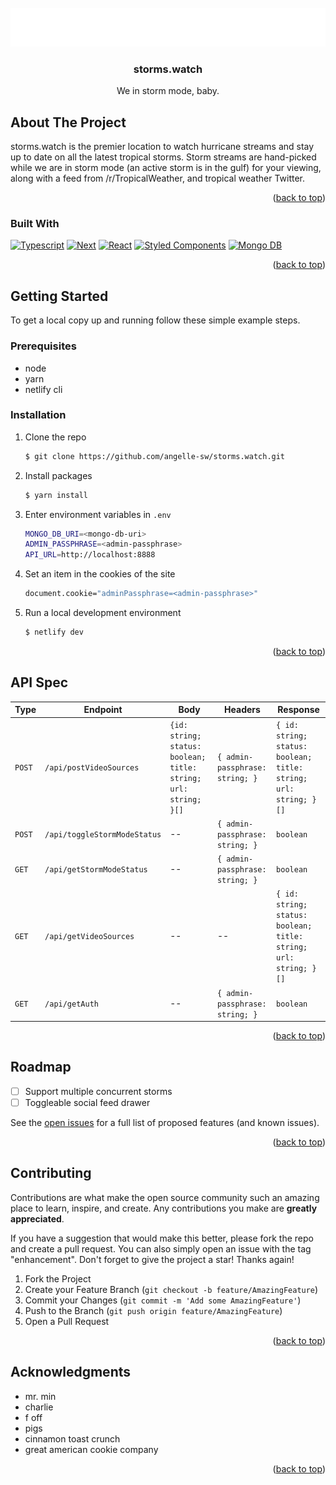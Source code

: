 <div id="top"></div>

<!-- PROJECT LOGO -->
<br />
<div align="center">
  <a href="https://github.com/angelle-sw/storms.watch">
    <img src="https://raw.githubusercontent.com/angelle-sw/storms.watch/master/public/images/logo.png" alt="Logo" width="600">
  </a>

<h3 align="center">storms.watch</h3>

  <p align="center">
  We in storm mode, baby.
    <br />
  </p>
</div>

<!-- ABOUT THE PROJECT -->

## About The Project

storms.watch is the premier location to watch hurricane streams and stay up to date on all the latest tropical storms. Storm streams are hand-picked while we are in storm mode (an active storm is in the gulf) for your viewing, along with a feed from /r/TropicalWeather, and tropical weather Twitter.

<p align="right">(<a href="#top">back to top</a>)</p>

### Built With

[![Typescript][typescript-badge]][typescript-url] [![Next][next.js]][next-url] [![React][react.js]][react-url] [![Styled Components][styledcomponents-badge]][styledcomponents-url]
[![Mongo DB][mongodb-badge]][mongodb-url]

<p align="right">(<a href="#top">back to top</a>)</p>

<!-- GETTING STARTED -->

## Getting Started

To get a local copy up and running follow these simple example steps.

### Prerequisites

- node
- yarn
- netlify cli

### Installation

1. Clone the repo

   ```sh
   $ git clone https://github.com/angelle-sw/storms.watch.git
   ```

2. Install packages

   ```sh
   $ yarn install
   ```

3. Enter environment variables in `.env`

   ```sh
   MONGO_DB_URI=<mongo-db-uri>
   ADMIN_PASSPHRASE=<admin-passphrase>
   API_URL=http://localhost:8888
   ```

4. Set an item in the cookies of the site

   ```sh
   document.cookie="adminPassphrase=<admin-passphrase>"
   ```

5. Run a local development environment

   ```sh
   $ netlify dev
   ```

<p align="right">(<a href="#top">back to top</a>)</p>

<!-- API Spec -->

## API Spec

| Type   | Endpoint                     | Body                                                            | Headers                         | Response                                                         |
| ------ | ---------------------------- | --------------------------------------------------------------- | ------------------------------- | ---------------------------------------------------------------- |
| `POST` | `/api/postVideoSources`      | `{id: string; status: boolean; title: string; url: string; }[]` | `{ admin-passphrase: string; }` | `{ id: string; status: boolean; title: string; url: string; }[]` |
| `POST` | `/api/toggleStormModeStatus` | --                                                              | `{ admin-passphrase: string; }` | `boolean`                                                        |
| `GET`  | `/api/getStormModeStatus`    | --                                                              | `{ admin-passphrase: string; }` | `boolean`                                                        |
| `GET`  | `/api/getVideoSources`       | --                                                              | --                              | `{ id: string; status: boolean; title: string; url: string; }[]` |
| `GET`  | `/api/getAuth`               | --                                                              | `{ admin-passphrase: string; }` | `boolean`                                                        |

<p align="right">(<a href="#top">back to top</a>)</p>
<!-- ROADMAP -->

## Roadmap

- [ ] Support multiple concurrent storms
- [ ] Toggleable social feed drawer

See the [open issues](https://github.com/angelle-sw/storms.watch/issues) for a full list of proposed features (and known issues).

<p align="right">(<a href="#top">back to top</a>)</p>

<!-- CONTRIBUTING -->

## Contributing

Contributions are what make the open source community such an amazing place to learn, inspire, and create. Any contributions you make are **greatly appreciated**.

If you have a suggestion that would make this better, please fork the repo and create a pull request. You can also simply open an issue with the tag "enhancement".
Don't forget to give the project a star! Thanks again!

1. Fork the Project
2. Create your Feature Branch (`git checkout -b feature/AmazingFeature`)
3. Commit your Changes (`git commit -m 'Add some AmazingFeature'`)
4. Push to the Branch (`git push origin feature/AmazingFeature`)
5. Open a Pull Request

<p align="right">(<a href="#top">back to top</a>)</p>

<!-- ACKNOWLEDGMENTS -->

## Acknowledgments

- mr. min
- charlie
- f off
- pigs
- cinnamon toast crunch
- great american cookie company

<p align="right">(<a href="#top">back to top</a>)</p>

<!-- MARKDOWN LINKS & IMAGES -->

[next.js]: https://img.shields.io/badge/next.js-000000?style=for-the-badge&logo=nextdotjs&logoColor=white
[next-url]: https://nextjs.org/
[react.js]: https://img.shields.io/badge/React-20232A?style=for-the-badge&logo=react&logoColor=61DAFB
[react-url]: https://reactjs.org/
[typescript-badge]: https://img.shields.io/badge/typescript-%23007ACC.svg?style=for-the-badge&logo=typescript&logoColor=white
[typescript-url]: https://www.typescriptlang.org/
[styledcomponents-badge]: https://img.shields.io/badge/styled--components-DB7093?style=for-the-badge&logo=styled-components&logoColor=white
[styledcomponents-url]: https://styled-components.com/
[mongodb-badge]: https://img.shields.io/badge/MongoDB-%234ea94b.svg?style=for-the-badge&logo=mongodb&logoColor=white
[mongodb-url]: https://www.mongodb.com/
